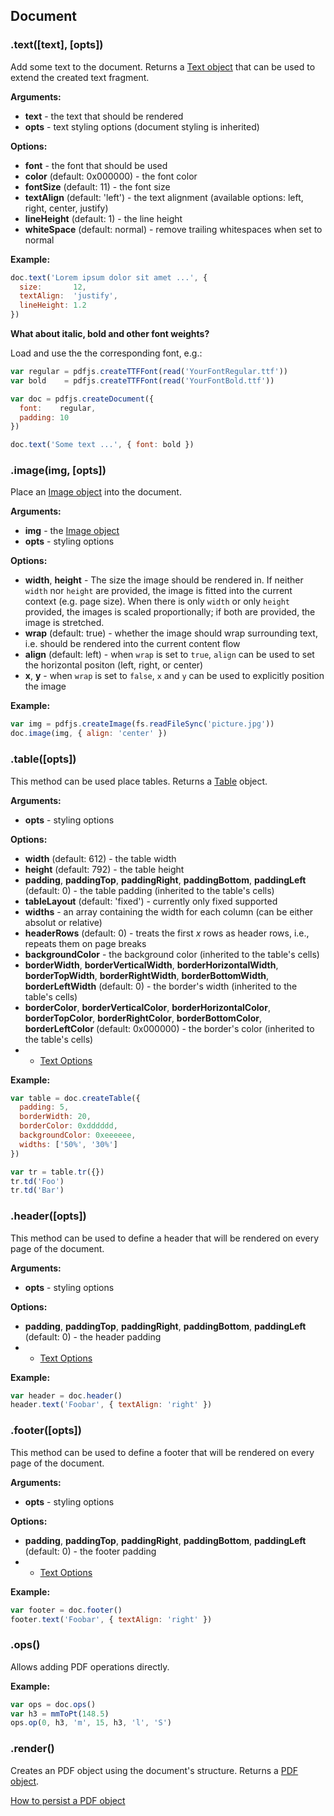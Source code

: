 ## Document

### .text([text], [opts])

Add some text to the document. Returns a [Text object](text.md) that can be used to extend the created text fragment.

**Arguments:**

- **text** - the text that should be rendered
- **opts** - text styling options (document styling is inherited)

**Options:**

- **font** - the font that should be used
- **color** (default: 0x000000) - the font color
- **fontSize** (default: 11) - the font size
- **textAlign** (default: 'left') - the text alignment (available options: left, right, center, justify)
- **lineHeight** (default: 1) - the line height
- **whiteSpace** (default: normal) - remove trailing whitespaces when set to normal

**Example:**

```js
doc.text('Lorem ipsum dolor sit amet ...', {
  size:       12,
  textAlign:  'justify',
  lineHeight: 1.2
})
```

**What about italic, bold and other font weights?**

Load and use the the corresponding font, e.g.:

```js
var regular = pdfjs.createTTFFont(read('YourFontRegular.ttf'))
var bold    = pdfjs.createTTFFont(read('YourFontBold.ttf'))

var doc = pdfjs.createDocument({
  font:    regular,
  padding: 10
})

doc.text('Some text ...', { font: bold })
```

### .image(img, [opts])

Place an [Image object](README.md#pdfjscreateImagebuffer) into the document.

**Arguments:**

- **img** - the [Image object](README.md#pdfjscreateImagebuffer)
- **opts** - styling options

**Options:**

- **width**, **height** - The size the image should be rendered in. If neither `width` nor `height` are provided, the image is fitted into the current context (e.g. page size). When there is only `width` or only `height` provided, the images is scaled proportionally; if both are provided, the image is stretched.
- **wrap** (default: true) - whether the image should wrap surrounding text, i.e. should be rendered into the current content flow
- **align** (default: left) - when `wrap` is set to `true`, `align` can be used to set the horizontal positon (left, right, or center)
- **x**, **y** - when `wrap` is set to `false`, `x` and `y` can be used to explicitly position the image

**Example:**

```js
var img = pdfjs.createImage(fs.readFileSync('picture.jpg'))
doc.image(img, { align: 'center' })
```

### .table([opts])

This method can be used place tables. Returns a [Table](table.md#table) object.

**Arguments:**

- **opts** - styling options

**Options:**

- **width** (default: 612) - the table width
- **height** (default: 792) - the table height
- **padding**, **paddingTop**, **paddingRight**, **paddingBottom**, **paddingLeft** (default: 0) - the table padding (inherited to the table's cells)
- **tableLayout** (default: 'fixed') - currently only fixed supported
- **widths** - an array containing the width for each column (can be either absolut or relative)
- **headerRows** (default: 0) - treats the first *x* rows as header rows, i.e., repeats them on page breaks
- **backgroundColor** - the background color (inherited to the table's cells)
- **borderWidth**, **borderVerticalWidth**, **borderHorizontalWidth**, **borderTopWidth**, **borderRightWidth**, **borderBottomWidth**, **borderLeftWidth** (default: 0) - the border's width (inherited to the table's cells)
- **borderColor**, **borderVerticalColor**, **borderHorizontalColor**, **borderTopColor**, **borderRightColor**, **borderBottomColor**, **borderLeftColor** (default: 0x000000) - the border's color (inherited to the table's cells)
- + [Text Options](document.md#texttext-opts)

**Example:**

```js
var table = doc.createTable({
  padding: 5,
  borderWidth: 20,
  borderColor: 0xdddddd,
  backgroundColor: 0xeeeeee,
  widths: ['50%', '30%']
})

var tr = table.tr({})
tr.td('Foo')
tr.td('Bar')
```

### .header([opts])

This method can be used to define a header that will be rendered on every page of the document.

**Arguments:**

- **opts** - styling options

**Options:**

- **padding**, **paddingTop**, **paddingRight**, **paddingBottom**, **paddingLeft** (default: 0) - the header padding
- + [Text Options](document.md#texttext-opts)

**Example:**

```js
var header = doc.header()
header.text('Foobar', { textAlign: 'right' })
```

### .footer([opts])

This method can be used to define a footer that will be rendered on every page of the document.

**Arguments:**

- **opts** - styling options

**Options:**

- **padding**, **paddingTop**, **paddingRight**, **paddingBottom**, **paddingLeft** (default: 0) - the footer padding
- + [Text Options](document.md#texttext-opts)

**Example:**

```js
var footer = doc.footer()
footer.text('Foobar', { textAlign: 'right' })
```

### .ops()

Allows adding PDF operations directly.

**Example:**

```js
var ops = doc.ops()
var h3 = mmToPt(148.5)
ops.op(0, h3, 'm', 15, h3, 'l', 'S')
```

### .render()

Creates an PDF object using the document's structure. Returns a [PDF object](pdf.md).

[How to persist a PDF object](pdf.md)
